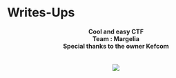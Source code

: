# Writes-Ups
<p align="center">
  <b>Cool and easy CTF</b><br>
  <b>Team : Margelia</b><br>
  <b>Special thanks to the owner Kefcom</b><br>
  <br><br>
  <img src="https://cdn.discordapp.com/attachments/792740997784272896/792844470869557268/193445-1555314625.jpg">
</p>

